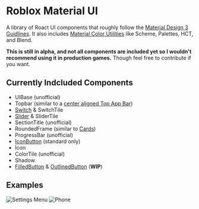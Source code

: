 # Roblox Material UI

A library of Roact UI components that roughly follow the [Material Design 3 Guidlines](https://m3.material.io/). It also includes [Material Color Utilities](https://github.com/material-foundation/material-color-utilities) like Scheme, Palettes, HCT, and Blend.

**This is still in alpha, and not all components are included yet so I wouldn't recommend using it in production games.** Though feel free to contribute if you want.

## Currently Indcluded Components

-   UIBase (unofficial)
-   Topbar (similar to a [center aligned Top App Bar](https://m3.material.io/components/top-app-bar/specs#51ac0fae-61c2-4abc-b8f9-1167bf54e875))
-   [Switch](https://m3.material.io/components/switch/overview) & SwitchTile
-   [Slider](https://m3.material.io/components/sliders/overview) & SliderTile
-   SectionTitle (unofficial)
-   RoundedFrame (similar to [Cards](https://m3.material.io/components/cards/overview))
-   ProgressBar (unofficial)
-   [IconButton](https://m3.material.io/components/icon-buttons/overview) (standard only)
-   Icon
-   ColorTile (unofficial)
-   Shadow
-   [FilledButton](https://m3.material.io/components/buttons/specs#0b1b7bd2-3de8-431a-afa1-d692e2e18b0d) & [OutlinedButton](https://m3.material.io/components/buttons/specs#de72d8b1-ba16-4cd7-989e-e2ad3293cf63) (**WIP**)

## Examples

![Settings Menu](https://i.imgur.com/CiHkQgm.png)
![Phone](https://i.imgur.com/3dhdPrH.png)
